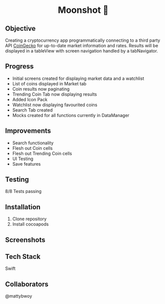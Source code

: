 <h1 align="center">

Moonshot :full_moon_with_face:

</h1>

## Objective
Creating a cryptocurrency app programmatically connecting to a third party API [CoinGecko](https://www.coingecko.com/en/api) for up-to-date market information and rates. 
Results will be displayed in a tableView with screen navigation handled by a tabNavigator.

## Progress
- Initial screens created for displaying market data and a watchlist
- List of coins displayed in Market tab
- Coin results now paginating
- Trending Coin Tab now displaying results
- Added Icon Pack
- Watchlist now displaying favourited coins
- Search Tab created
- Mocks created for all functions currently in DataManager

## Improvements
- Search functionality
- Flesh out Coin cells
- Flesh out Trending Coin cells
- UI Testing
- Save features

## Testing
8/8 Tests passing

## Installation

1. Clone repository
2. Install cocoapods

## Screenshots

## Tech Stack
Swift

## Collaborators
@mattybwoy
